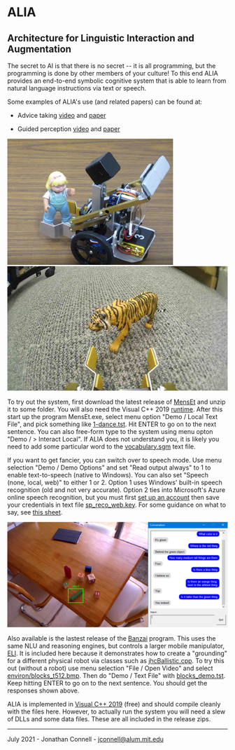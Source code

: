 # ALIA
## Architecture for Linguistic Interaction and Augmentation

The secret to AI is that there is no secret -- it is all programming, but the programming is done by other members of your culture! To this end ALIA provides an end-to-end symbolic cognitive system that is able to learn from natural language instructions via text or speech. 

Some examples of ALIA's use (and related papers) can be found at:

* Advice taking [video](https://youtu.be/EjzdjWy3SKM) and [paper](https://arxiv.org/abs/1911.09782)

* Guided perception [video](https://youtu.be/jZT1muSBjoc) and [paper](https://arxiv.org/abs/1911.11620)

![MensEt advice taking](grab_Mary.jpg) ![MensEt guided perception](tiger.jpg)

To try out the system, first download the latest release of [MensEt](https://github.com/jconnell11/ALIA/releases/download/v4.50/MensEt_v450.zip) and unzip it to some folder. You will also need the Visual C++ 2019 [runtime](https://aka.ms/vs/16/release/vc_redist.x64.exe). After this start up the program MensEt.exe, select menu option "Demo / Local Text File", and pick something like [1-dance.tst](robot/MensEt/test/1-dance.tst). Hit ENTER to go on to the next sentence. You can also free-form type to the system using menu opton "Demo / > Interact Local". If ALIA does not understand you, it is likely you need to add some particular word to the [vocabulary.sgm](robot/MensEt/language/vocabulary.sgm) text file.

If you want to get fancier, you can switch over to speech mode. Use menu selection "Demo / Demo Options" and set "Read output always" to 1 to enable text-to-speech (native to Windows). You can also set "Speech (none, local, web)" to either 1 or 2. Option 1 uses Windows' built-in speech recognition (old and not very accurate). Option 2 ties into Microsoft's Azure online speech recognition, but you must first [set up an account](https://ms.portal.azure.com/#create/Microsoft.CognitiveServicesSpeechServices) then save your credentials in text file [sp_reco_web.key](robot/MensEt/sp_reco_web.key). For some guidance on what to say, see [this sheet](robot/MensEt/Robot_Dialog.pdf).

![Banzai blocks demo](blocks_demo.bmp)

Also available is the lastest release of the [Banzai](https://github.com/jconnell11/ALIA/releases/download/v4.50/Banzai_v450.zip) program. This uses the same NLU and reasoning engines, but controls a larger mobile manipulator, [ELI](robot/Banzai/ELI_robot.jpg). It is included here because it demonstrates how to create a "grounding" for a different physical robot via classes such as [jhcBallistic.cpp](robot/common/Grounding/jhcBallistic.cpp). 
To try this out (without a robot) use menu selection "File / Open Video" and select [environ/blocks_t512.bmp](robot/Banzai/environ/blocks_t512.bmp). Then do "Demo / Text File" with [blocks_demo.tst](robot/Banzai/test/blocks_demo.tst). Keep hitting ENTER to go on to the next sentence. You should get the responses shown above.

ALIA is implemented in [Visual C++ 2019](https://visualstudio.microsoft.com/thank-you-downloading-visual-studio/?sku=Community&rel=16) (free) and should compile cleanly with the files here. However, to actually run the system you will need a slew of DLLs and some data files. These are all included in the release zips. 

---

July 2021 - Jonathan Connell - jconnell@alum.mit.edu


